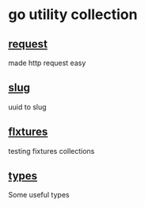 # go utility collection

## [request](request)

made http request easy

## [slug](slug)

uuid to slug

## [flxtures](fixtures)

testing fixtures collections

## [types](types)

Some useful types
